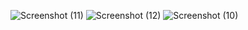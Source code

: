 ![Screenshot (11)](https://user-images.githubusercontent.com/99193415/209129546-3d2e26c4-ad54-46fc-953e-a1c2524c3f50.png)
![Screenshot (12)](https://user-images.githubusercontent.com/99193415/209129548-b7ad7efd-298f-416f-bdcc-86f1a36c3524.png)
![Screenshot (10)](https://user-images.githubusercontent.com/99193415/209129552-0622a3a1-48ae-43d9-bdd1-93f270bf3abe.png)
